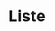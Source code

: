 ---
ee_id_show: '4039'
site: '1'
type: '5'
title: Liste
url: liste
live_url:
year: '2004'
venue: LISTE Art Fair (w/ Team Gallery)
state_country: Basel
pitch: I was in the booth the whole time, showing ppl how to play the games, FYI.
ps:
imgs: Liste-2004-install-database-team-01.jpg,Liste-2004-install-database-team-02.jpg,Liste-2004-install-database-team-03.jpg,Liste-2004-install-database-team-04.jpg,Liste-2004-install-database-team-05.jpg,Liste-2004-install-database-team-06.jpg,Liste-2004-install-database-team-08.jpg,Liste-2004-install-database-team-09.jpg,Liste-2004-install-database-team-11.jpg
things: "[7] [supermarioclouds] 2002-001 Super Mario Clouds,[9] [ishotandywarhol]
  2002-002 I Shot Andy Warhol,[187] [2004-003-super-slow-tetris] 2004-003 Super Slow
  Tetris,[220] [2003-001-totally-fucked] 2003-001 Totally Fucked"
status:
layout: shows
---